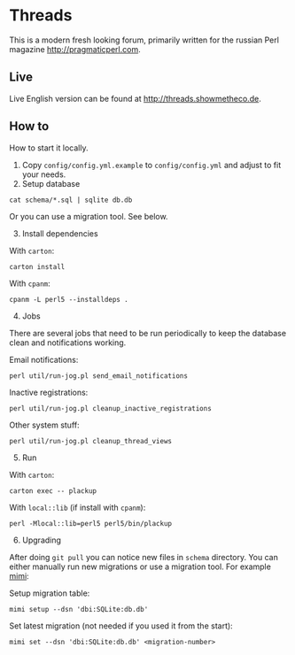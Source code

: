 # Threads

This is a modern fresh looking forum, primarily written for the russian Perl
magazine <http://pragmaticperl.com>.

## Live

Live English version can be found at <http://threads.showmetheco.de>.

## How to

How to start it locally.

1. Copy `config/config.yml.example` to `config/config.yml` and adjust to fit
   your needs.
2. Setup database

```
cat schema/*.sql | sqlite db.db
```

Or you can use a migration tool. See below.

3. Install dependencies

With `carton`:

```
carton install
```

With `cpanm`:

```
cpanm -L perl5 --installdeps .
```

4. Jobs

There are several jobs that need to be run periodically to keep the database
clean and notifications working.

Email notifications:

```
perl util/run-jog.pl send_email_notifications
```

Inactive registrations:

```
perl util/run-jog.pl cleanup_inactive_registrations
```

Other system stuff:

```
perl util/run-jog.pl cleanup_thread_views
```

5. Run

With `carton`:

```
carton exec -- plackup
```

With `local::lib` (if install with `cpanm`):

```
perl -Mlocal::lib=perl5 perl5/bin/plackup
```

6. Upgrading

After doing `git pull` you can notice new files in `schema` directory. You can
either manually run new migrations or use a migration tool. For example
[mimi](http://github.com/vti/app-mimi):

Setup migration table:

```
mimi setup --dsn 'dbi:SQLite:db.db'
```

Set latest migration (not needed if you used it from the start):

```
mimi set --dsn 'dbi:SQLite:db.db' <migration-number>
```
